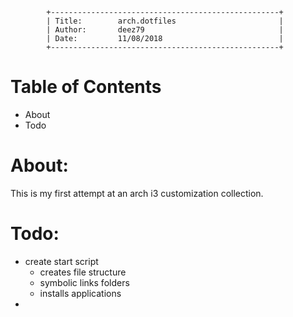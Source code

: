 ~~~
        +---------------------------------------------------+
        | Title:        arch.dotfiles                       |
        | Author:       deez79                              |
        | Date:         11/08/2018                          |
        +---------------------------------------------------+
~~~
# Table of Contents
* About
* Todo

# About:
This is my first attempt at an arch i3 customization collection.

# Todo:
* create start script
  * creates file structure
  * symbolic links folders 
  * installs applications
* 
